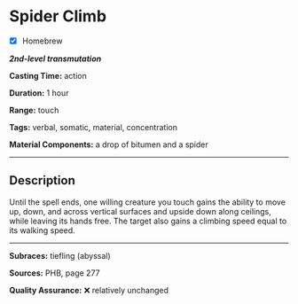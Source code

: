 # Spider Climb

- [x] Homebrew

***2nd-level transmutation***

**Casting Time:** action

**Duration:** 1 hour

**Range:** touch

**Tags:** verbal, somatic, material, concentration

**Material Components:** a drop of bitumen and a spider

---

## Description
Until the spell ends, one willing creature you touch gains the ability to move up, down, and across vertical surfaces and upside down along ceilings, while leaving its hands free.
The target also gains a climbing speed equal to its walking speed.

---

**Subraces:** tiefling (abyssal)

**Sources:** PHB, page 277

**Quality Assurance:** :x: relatively unchanged
